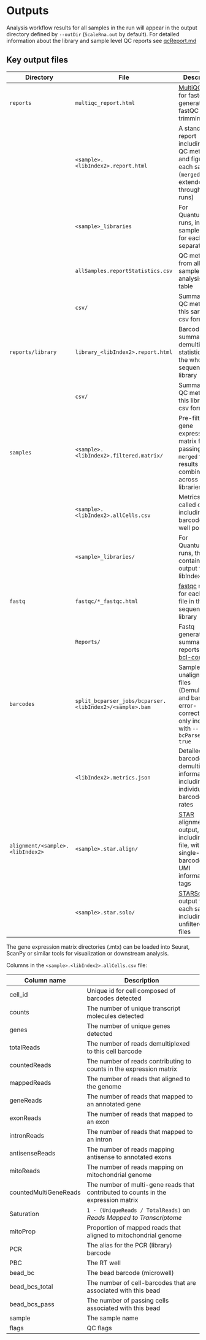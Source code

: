 # Outputs

Analysis workflow results for all samples in the run will appear in the output directory defined by `--outDir` (`ScaleRna.out` by default). 
For detailed information about the library and sample level QC reports see [qcReport.md](qcReport.md)

## Key output files
| Directory | File | Description |
|-----------|------|-------------|
| `reports`| `multiqc_report.html` | [MultiQC](https://multiqc.info/) report for fastq generation, fastQC and trimming |
| | `<sample>.<libIndex2>.report.html` | A standalone report including key QC metrics and figures for each sample; (`merged` for extended throughput runs)|
| | `<sample>_libraries` | For QuantumScale runs, individual sample reports for each library separately
| | `allSamples.reportStatistics.csv` | QC metrics from all samples in this analysis in one table
| | `csv/` | Summary and QC metrics for this sample in csv format |
| `reports/library` | `library_<libIndex2>.report.html` | Barcode summary and demultiplexing statistics for the whole sequencing library |
| | `csv/` | Summary and QC metrics for this library in csv format | 
|  `samples` | `<sample>.<libIndex2>.filtered.matrix/` | Pre-filtered gene expression matrix for passing cells; `merged` for results combined across multiple libraries |
| | `<sample>.<libIndex2>.allCells.csv` | Metrics per called cell, including barcodes / well positions
| | `<sample>_libraries/` | For QuantumScale runs, this contains output files per libIndex2
| `fastq` | `fastqc/*_fastqc.html` | [fastqc](https://github.com/s-andrews/FastQC) report for each fastq file in the sequencing library |
| | `Reports/` | Fastq generation summary reports from [bcl-convert](https://support.illumina.com/sequencing/sequencing_software/bcl-convert.html) |
| `barcodes` | `split_bcparser_jobs/bcparser.<libIndex2>/<sample>.bam` | Sample unaligned bam files (Demultiplexed and barcode error-corrected); only included with `--bcParserBamOut true` |
| | `<libIndex2>.metrics.json` | Detailed barcode and demultiplexing information, including individual barcode error rates | 
| `alignment/<sample>.<libIndex2>` | `<sample>.star.align/` | [STAR](https://github.com/alexdobin/STAR) alignment output, including BAM file, with single-cell barcode and UMI information in tags
|  | `<sample>.star.solo/` | [STARSolo](https://github.com/alexdobin/STAR/blob/master/docs/STARsolo.md) output for each sample, including unfiltered `.mtx` files


The gene expression matrix directories (.mtx) can be loaded into Seurat, ScanPy or similar tools for visualization or downstream analysis.

Columns in the `<sample>.<libIndex2>.allCells.csv` file:

| Column name | Description |
|---------|-------------|
| cell_id | Unique id for cell composed of barcodes detected |
| counts | The number of unique transcript molecules detected |
| genes | The number of unique genes detected |
| totalReads | The number of reads demultiplexed to this cell barcode |
| countedReads | The number of reads contributing to counts in the expression matrix |
| mappedReads | The number of reads that aligned to the genome |
| geneReads | The number of reads that mapped to an annotated gene |
| exonReads | The number of reads that mapped to an exon |
| intronReads | The number of reads that mapped to an intron | 
| antisenseReads | The number of reads mapping antisense to annotated exons | 
| mitoReads | The number of reads mapping on mitochondrial genome
| countedMultiGeneReads | The number of multi-gene reads that contributed to counts in the expression matrix
| Saturation | `1 - (UniqueReads / TotalReads)` on _Reads Mapped to Transcriptome_ |
| mitoProp | Proportion of mapped reads that aligned to mitochondrial genome |
| PCR | The alias for the PCR (library) barcode |
| PBC | The RT well |
| bead_bc | The bead barcode (microwell) |
| bead_bcs_total | The number of cell-barcodes that are associated with this bead |
| bead_bcs_pass | The number of passing cells associated with this bead |
| sample | The sample name |
| flags | QC flags |
